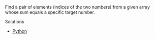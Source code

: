 Find a pair of elements (indices of the two numbers) from a given array whose sum equals a specific target number.

Solutions
 - [Python](solution.py)